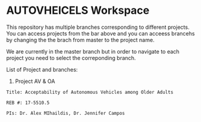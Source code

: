 # AUTOVHEICELS Workspace

This repository has multiple branches corresponding to different projects.
You can access projects from the bar above and you can acceess brancehs by changing the the brach from master to the project name.

We are currently in the master branch but in order to navigate to each project you need to select the correponding branch.

List of Project and branches:

  1. Project AV & OA
  
    Title: Acceptability of Autonomous Vehicles among Older Adults
    
    REB #: 17-5510.5 
    
    PIs: Dr. Alex MIhaildis, Dr. Jennifer Campos
